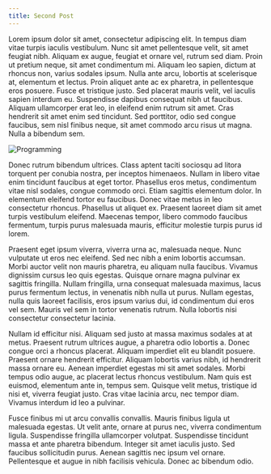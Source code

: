 ```yaml
---
title: Second Post
---
```


Lorem ipsum dolor sit amet, consectetur adipiscing elit. In tempus diam vitae turpis iaculis vestibulum. Nunc sit amet pellentesque velit, sit amet feugiat nibh. Aliquam ex augue, feugiat et ornare vel, rutrum sed diam. Proin ut pretium neque, sit amet condimentum mi. Aliquam leo sapien, dictum at rhoncus non, varius sodales ipsum. Nulla ante arcu, lobortis at scelerisque at, elementum et lectus. Proin aliquet ante ac ex pharetra, in pellentesque eros posuere. Fusce et tristique justo. Sed placerat mauris velit, vel iaculis sapien interdum eu. Suspendisse dapibus consequat nibh ut faucibus. Aliquam ullamcorper erat leo, in eleifend enim rutrum sit amet. Cras hendrerit sit amet enim sed tincidunt. Sed porttitor, odio sed congue faucibus, sem nisl finibus neque, sit amet commodo arcu risus ut magna. Nulla a bibendum sem.

![Programming](http://edge.alluremedia.com.au/m/k/2016/01/shutterstock-programming.jpg)

Donec rutrum bibendum ultrices. Class aptent taciti sociosqu ad litora torquent per conubia nostra, per inceptos himenaeos. Nullam in libero vitae enim tincidunt faucibus at eget tortor. Phasellus eros metus, condimentum vitae nisl sodales, congue commodo orci. Etiam sagittis elementum dolor. In elementum eleifend tortor eu faucibus. Donec vitae metus in leo consectetur rhoncus. Phasellus ut aliquet ex. Praesent laoreet diam sit amet turpis vestibulum eleifend. Maecenas tempor, libero commodo faucibus fermentum, turpis purus malesuada mauris, efficitur molestie turpis purus id lorem.

Praesent eget ipsum viverra, viverra urna ac, malesuada neque. Nunc vulputate ut eros nec eleifend. Sed nec nibh a enim lobortis accumsan. Morbi auctor velit non mauris pharetra, eu aliquam nulla faucibus. Vivamus dignissim cursus leo quis egestas. Quisque ornare magna pulvinar ex sagittis fringilla. Nullam fringilla, urna consequat malesuada maximus, lacus purus fermentum lectus, in venenatis nibh nulla ut purus. Nullam egestas, nulla quis laoreet facilisis, eros ipsum varius dui, id condimentum dui eros vel sem. Mauris vel sem in tortor venenatis rutrum. Nulla lobortis nisi consectetur consectetur lacinia.

Nullam id efficitur nisi. Aliquam sed justo at massa maximus sodales at at metus. Praesent rutrum ultrices augue, a pharetra odio lobortis a. Donec congue orci a rhoncus placerat. Aliquam imperdiet elit eu blandit posuere. Praesent ornare hendrerit efficitur. Aliquam lobortis varius nibh, id hendrerit massa ornare eu. Aenean imperdiet egestas mi sit amet sodales. Morbi tempus odio augue, ac placerat lectus rhoncus vestibulum. Nam quis est euismod, elementum ante in, tempus sem. Quisque velit metus, tristique id nisi et, viverra feugiat justo. Cras vitae lacinia arcu, nec tempor diam. Vivamus interdum id leo a pulvinar.

Fusce finibus mi ut arcu convallis convallis. Mauris finibus ligula ut malesuada egestas. Ut velit ante, ornare at purus nec, viverra condimentum ligula. Suspendisse fringilla ullamcorper volutpat. Suspendisse tincidunt massa et ante pharetra bibendum. Integer sit amet iaculis justo. Sed faucibus sollicitudin purus. Aenean sagittis nec ipsum vel ornare. Pellentesque et augue in nibh facilisis vehicula. Donec ac bibendum odio.
